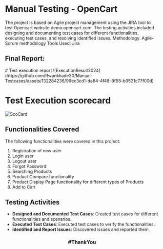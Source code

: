 # Manual Testing - OpenCart
The project is based on Agile project management using the JIRA tool to test Opencart website demo.opencart.com. The testing activities included designing and documenting test cases for different functionalities, executing test cases, and resolving identified issues.
Methodology: Agile-Scrum methodology
Tools Used: Jira

<h2> Final Report:</h2>
# Test execution report
![ExecutionResult2024](https://github.com/Rwankhade30/Manual-Testcases/assets/132284236/96ec3cd1-da84-4f48-8f98-b0521c77f00d)


# Test Execution scorecard
![ScoCard](https://github.com/Rwankhade30/Manual-Testcases/assets/132284236/27dd63f4-707f-4871-909c-a8dee32c8f5a)


## Functionalities Covered
The following functionalities were covered in this project:

1. Registration of new user
2. Login user
3. Logout user
4. Forgot Password
5. Searching Products
6. Product Compare functionality
7. Product Display Page functionality for different types of Products
8. Add to Cart
## Testing Activities
- **Designed and Documented Test Cases**: Created test cases for different functionalities and scenarios.
- **Executed Test Cases**: Executed test cases to verify the functionalities.
- **Identified and Report Issues**: Discovered issues and reported them.
<h3 align="center">
#ThankYou
</h3>
